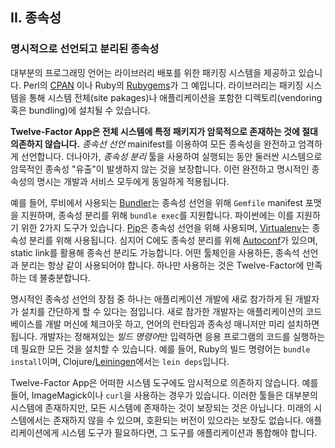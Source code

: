 ## II. 종속성
### 명시적으로 선언되고 분리된 종속성

대부분의 프로그래밍 언어는 라이브러리 배포를 위한 패키징 시스템을 제공하고 있습니다. Perl의 [CPAN](http://www.cpan.org/) 이나 Ruby의 [Rubygems](http://rubygems.org/)가 그 예입니다. 라이브러리는 패키징 시스템을 통해 시스템 전체(site pakages)나 애플리케이션을 포함한 디렉토리(vendoring 혹은 bundling)에 설치될 수 있습니다.

**Twelve-Factor App은 전체 시스템에 특정 패키지가 암묵적으로 존재하는 것에 절대 의존하지 않습니다.** *종속선 선언* mainifest를 이용하여 모든 종속성을 완전하고 엄격하게 선언합니다. 더나아가, *종속성 분리* 툴을 사용하여 실행되는 동안 둘러싼 시스템으로 암묵적인 종속성 "유출"이 발생하지 않는 것을 보장합니다. 이런 완전하고 명시적인 종속성의 명시는 개발과 서비스 모두에게 동일하게 적용됩니다.

예를 들어, 루비에서 사용되는 [Bundler](https://bundler.io/)는 종속성 선언을 위해 `Gemfile` manifest 포맷을 지원하며, 종속성 분리를 위해 `bundle exec`를 지원합니다. 파이썬에는 이를 지원하기 위한 2가지 도구가 있습니다. [Pip](http://www.pip-installer.org/en/latest/)은 종속성 선언을 위해 사용되며, [Virtualenv](http://www.virtualenv.org/en/latest/)는 종속성 분리를 위해 사용됩니다. 심지어 C에도 종속성 분리를 위해 [Autoconf](http://www.gnu.org/s/autoconf/)가 있으며, static link를 활용해 종속선 분리도 가능합니다. 어떤 툴체인을 사용하든, 종속석 선언과 분리는 항상 같이 사용되어야 합니다. 하나만 사용하는 것은 Twelve-Factor에 만족하는 데 불충분합니다.

명시적인 종속성 선언의 장점 중 하나는 애플리케이션 개발에 새로 참가하게 된 개발자가 설치를 간단하게 할 수 있다는 점입니다. 새로 참가한 개발자는 애플리케이션의 코드베이스를 개발 머신에 체크아웃 하고, 언어의 런타임과 종속성 매니저만 미리 설치하면 됩니다. 개발자는 정해져있는 *빌드 명령어*만 입력하면 응용 프로그램의 코드를 실행하는 데 필요한 모든 것을 설치할 수 있습니다. 예를 들어, Ruby의 빌드 명령어는 `bundle install`이며, Clojure/[Leiningen](https://github.com/technomancy/leiningen#readme)에서는 `lein deps`입니다.

Twelve-Factor App은 어떠한 시스템 도구에도 암시적으로 의존하지 않습니다. 예를 들어, ImageMagick이나 `curl`을 사용하는 경우가 있습니다. 이러한 툴들은 대부분의 시스템에 존재하지만, 모든 시스템에 존재하는 것이 보장되는 것은 아닙니다. 미래의 시스템에서는 존재하지 않을 수 있으며, 호환되는 버전이 있으라는 보장도 없습니다. 애플리케이션에게 시스템 도구가 필요하다면, 그 도구를 애플리케이션과 통합해야 합니다.
